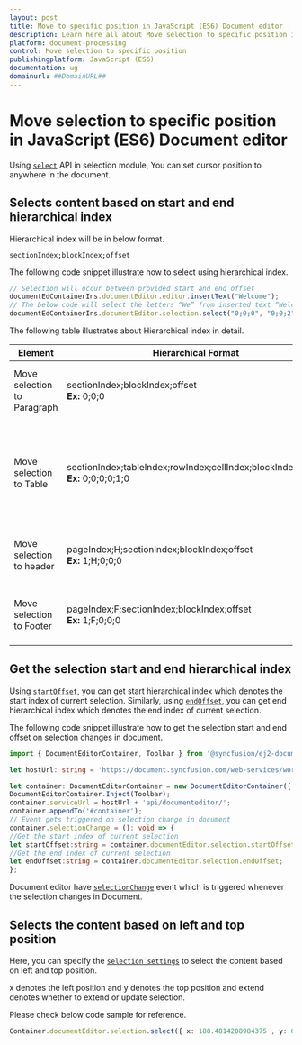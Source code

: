 ```yaml
---
layout: post
title: Move to specific position in JavaScript (ES6) Document editor | Syncfusion
description: Learn here all about Move selection to specific position in Syncfusion JavaScript (ES6) Document editor control of Syncfusion Essential JS 2 and more.
platform: document-processing
control: Move selection to specific position 
publishingplatform: JavaScript (ES6)
documentation: ug
domainurl: ##DomainURL##
---
```


# Move selection to specific position in JavaScript (ES6) Document editor

Using [`select`](https://ej2.syncfusion.com/documentation/api/document-editor/selection#select) API in selection module, You can set cursor position to anywhere in the document.

## Selects content based on start and end hierarchical index

Hierarchical index will be in below format.

`sectionIndex;blockIndex;offset`

The following code snippet illustrate how to select using hierarchical index.

```ts
// Selection will occur between provided start and end offset
documentEdContainerIns.documentEditor.editor.insertText("Welcome");
// The below code will select the letters “We” from inserted text “Welcome”
documentEdContainerIns.documentEditor.selection.select("0;0;0", "0;0;2");
```

The following table illustrates about Hierarchical index in detail.

| Element |Hierarchical Format | Explanation |
|-----------------|-------------|----|
|Move selection to Paragraph |sectionIndex;blockIndex;offset <br>**Ex:** 0;0;0|It moves the cursor to the start of paragraph.|
|Move selection to Table|sectionIndex;tableIndex;rowIndex;cellIndex;blockIndex;offset <br>**Ex:** 0;0;0;0;1;0|It moves the cursor to the second paragraph which is inside first row and cell of table.|
|Move selection to header|pageIndex;H;sectionIndex;blockIndex;offset<br>**Ex:** 1;H;0;0;0|It moves cursor to the header in second page.|
|Move selection to Footer|pageIndex;F;sectionIndex;blockIndex;offset<br>**Ex:** 1;F;0;0;0|It moves cursor to the footer in second page.|

## Get the selection start and end hierarchical index

Using [`startOffset`](https://ej2.syncfusion.com/documentation/api/document-editor/selection#startoffset), you can get start hierarchical index which denotes the start index of current selection. Similarly, using [`endOffset`](https://ej2.syncfusion.com/documentation/api/document-editor/selection#endoffset), you can get end hierarchical index which denotes the end index of current selection.

The following code snippet illustrate how to get the selection start and end offset on selection changes in document.

```ts
import { DocumentEditorContainer, Toolbar } from '@syncfusion/ej2-documenteditor';

let hostUrl: string = 'https://document.syncfusion.com/web-services/word-editor/';

let container: DocumentEditorContainer = new DocumentEditorContainer({ enableToolbar: true, height: '590px' });
DocumentEditorContainer.Inject(Toolbar);
container.serviceUrl = hostUrl + 'api/documenteditor/';
container.appendTo('#container');
// Event gets triggered on selection change in document
container.selectionChange = (): void => {
//Get the start index of current selection
let startOffset:string = container.documentEditor.selection.startOffset;
//Get the end index of current selection
let endOffset:string = container.documentEditor.selection.endOffset;
};
```

Document editor have [`selectionChange`](https://ej2.syncfusion.com/documentation/api/document-editor#selectionchange) event which is triggered whenever the selection changes in Document.

## Selects the content based on left and top position

Here, you can specify the [`selection settings`](https://ej2.syncfusion.com/documentation/api/document-editor/selectionSettings/) to select the content based on left and top position.

x denotes the left position and y denotes the top position and extend denotes whether to extend or update selection.

Please check below code sample for reference.

```ts
Container.documentEditor.selection.select({ x: 188.4814208984375 , y: 662.00005, extend: true });
```